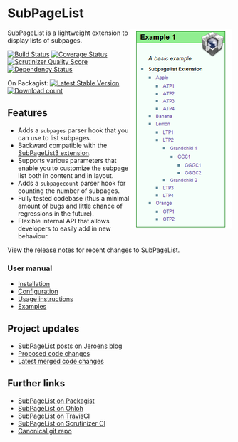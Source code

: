 # SubPageList

<img src="doc/subpagelist.png" style="float:right;" />

SubPageList is a lightweight extension to display lists of subpages.

[![Build Status](https://secure.travis-ci.org/wikimedia/mediawiki-extensions-SubPageList.png?branch=master)](http://travis-ci.org/wikimedia/mediawiki-extensions-SubPageList)
[![Coverage Status](https://coveralls.io/repos/wikimedia/mediawiki-extensions-SubPageList/badge.png?branch=master)](https://coveralls.io/r/wikimedia/mediawiki-extensions-SubPageList?branch=master)
[![Scrutinizer Quality Score](https://scrutinizer-ci.com/g/wikimedia/mediawiki-extensions-SubPageList/badges/quality-score.png?s=0f3771f631a554ae32994ece2c0094c4520b267b)](https://scrutinizer-ci.com/g/wikimedia/mediawiki-extensions-SubPageList/)
[![Dependency Status](https://www.versioneye.com/package/php--mediawiki--sub-page-list/badge.png)](https://www.versioneye.com/package/php--mediawiki--sub-page-list)

On Packagist: [![Latest Stable Version](https://poser.pugx.org/mediawiki/sub-page-list/version.png)](https://packagist.org/packages/mediawiki/sub-page-list)
[![Download count](https://poser.pugx.org/mediawiki/sub-page-list/d/total.png)](https://packagist.org/packages/mediawiki/sub-page-list)

## Features

* Adds a <code>subpages</code> parser hook that you can use to list subpages.
* Backward compatible with the [SubPageList3 extension](https://www.mediawiki.org/wiki/Extension:SubPageList3).
* Supports various parameters that enable you to customize the subpage list both in content and in layout.
* Adds a <code>subpagecount</code> parser hook for counting the number of subpages.
* Fully tested codebase (thus a minimal amount of bugs and little chance of regressions in the future).
* Flexible internal API that allows developers to easily add in new behaviour.

View the [release notes](doc/RELEASE-NOTES.md) for recent changes to SubPageList.

### User manual

* [Installation](doc/INSTALL.md)
* [Configuration](doc/CONFIGURATION.md)
* [Usage instructions](https://www.mediawiki.org/wiki/Extension:SubPageList#Usage_instructions)
* [Examples](https://www.mediawiki.org/wiki/Extension:SubPageList#Examples)

## Project updates

* [SubPageList posts on Jeroens blog](http://www.bn2vs.com/blog/tag/subpagelist/)
* [Proposed code changes](https://gerrit.wikimedia.org/r/#/q/status:open+project:mediawiki/extensions/SubPageList,n,z)
* [Latest merged code changes](https://git.wikimedia.org/log/mediawiki%2Fextensions%2FSubPageList.git)

## Further links

* [SubPageList on Packagist](https://packagist.org/packages/mediawiki/sub-page-list)
* [SubPageList on Ohloh](https://www.ohloh.net/p/subpagelist)
* [SubPageList on TravisCI](https://travis-ci.org/wikimedia/mediawiki-extensions-SubPageList/builds)
* [SubPageList on Scrutinizer CI](https://scrutinizer-ci.com/g/wikimedia/mediawiki-extensions-SubPageList/)
* [Canonical git repo](https://gerrit.wikimedia.org/r/p/mediawiki/extensions/SubPageList.git)
